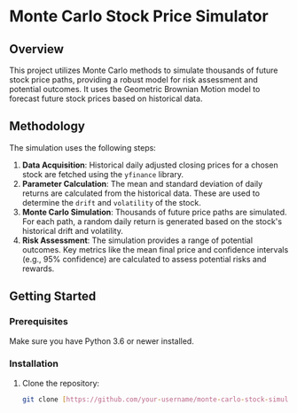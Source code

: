 # Monte Carlo Stock Price Simulator

## Overview
This project utilizes Monte Carlo methods to simulate thousands of future stock price paths, providing a robust model for risk assessment and potential outcomes. It uses the Geometric Brownian Motion model to forecast future stock prices based on historical data.

## Methodology
The simulation uses the following steps:
1.  **Data Acquisition**: Historical daily adjusted closing prices for a chosen stock are fetched using the `yfinance` library.
2.  **Parameter Calculation**: The mean and standard deviation of daily returns are calculated from the historical data. These are used to determine the `drift` and `volatility` of the stock.
3.  **Monte Carlo Simulation**: Thousands of future price paths are simulated. For each path, a random daily return is generated based on the stock's historical drift and volatility.
4.  **Risk Assessment**: The simulation provides a range of potential outcomes. Key metrics like the mean final price and confidence intervals (e.g., 95% confidence) are calculated to assess potential risks and rewards.

## Getting Started

### Prerequisites
Make sure you have Python 3.6 or newer installed.

### Installation
1. Clone the repository:
   ```bash
   git clone [https://github.com/your-username/monte-carlo-stock-simulator.git](https://github.com/your-username/monte-carlo-stock-simulator.git)
